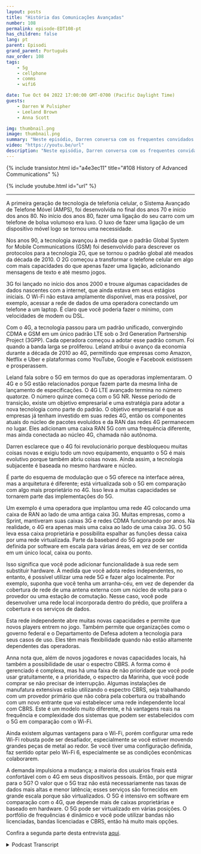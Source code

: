 ```yaml
---
layout: posts
title: "História das Comunicações Avançadas"
number: 108
permalink: episode-EDT108-pt
has_children: false
lang: pt
parent: Episodi
grand_parent: Português
nav_order: 108
tags:
    - 5g
    - cellphone
    - comms
    - wifi6

date: Tue Oct 04 2022 17:00:00 GMT-0700 (Pacific Daylight Time)
guests:
    - Darren W Pulsipher
    - Leeland Brown
    - Anna Scott

img: thumbnail.png
image: thumbnail.png
summary: "Neste episódio, Darren conversa com os frequentes convidados da Intel Leland Brown, Engenheiro Principal: Diretor Técnico de Comunicações Avançadas, e Dra. Anna Scott, Arquiteta Chefe de Borda para o Setor Público, sobre a história das comunicações avançadas."
video: "https://youtu.be/url"
description: "Neste episódio, Darren conversa com os frequentes convidados da Intel Leland Brown, Engenheiro Principal: Diretor Técnico de Comunicações Avançadas, e Dra. Anna Scott, Arquiteta Chefe de Borda para o Setor Público, sobre a história das comunicações avançadas."
---
```


<div>
{% include transistor.html id="a4e3ec11" title="#108 History of Advanced Communications" %}

{% include youtube.html id="url" %}
</div>

---

A primeira geração de tecnologia de telefonia celular, o Sistema Avançado de Telefone Móvel (AMPS), foi desenvolvida no final dos anos 70 e início dos anos 80. No início dos anos 80, fazer uma ligação do seu carro com um telefone de bolsa volumoso era luxo. O luxo de fazer uma ligação de um dispositivo móvel logo se tornou uma necessidade.

Nos anos 90, a tecnologia avançou à medida que o padrão Global System for Mobile Communications (GSM) foi desenvolvido para descrever os protocolos para a tecnologia 2G, que se tornou o padrão global até meados da década de 2010. O 2G começou a transformar o telefone celular em algo com mais capacidades do que apenas fazer uma ligação, adicionando mensagens de texto e até mesmo jogos.

3G foi lançado no início dos anos 2000 e trouxe algumas capacidades de dados nascentes com a internet, que ainda estava em seus estágios iniciais. O Wi-Fi não estava amplamente disponível, mas era possível, por exemplo, acessar a rede de dados de uma operadora conectando um telefone a um laptop. É claro que você poderia fazer o mínimo, com velocidades de modem ou DSL.

Com o 4G, a tecnologia passou para um padrão unificado, convergindo CDMA e GSM em um único padrão LTE sob o 3rd Generation Partnership Project (3GPP). Cada operadora começou a adotar esse padrão comum. Foi quando a banda larga se proliferou. Leland atribui o avanço da economia durante a década de 2010 ao 4G, permitindo que empresas como Amazon, Netflix e Uber e plataformas como YouTube, Google e Facebook existissem e prosperassem.

Leland fala sobre o 5G em termos do que as operadoras implementaram. O 4G e o 5G estão relacionados porque fazem parte da mesma linha de lançamento de especificações. O 4G LTE avançado termina no número quatorze. O número quinze começa com o 5G NR. Nesse período de transição, existe um objetivo empresarial e uma estratégia para adotar a nova tecnologia como parte do padrão. O objetivo empresarial é que as empresas já tenham investido em suas redes 4G, então os componentes atuais do núcleo de pacotes evoluídos e da RAN das redes 4G permanecem no lugar. Eles adicionam uma caixa RAN 5G com uma frequência diferente, mas ainda conectada ao núcleo 4G, chamada não autônoma.

Darren esclarece que o 4G foi revolucionário porque desbloqueou muitas coisas novas e exigiu todo um novo equipamento, enquanto o 5G é mais evolutivo porque também abriu coisas novas. Ainda assim, a tecnologia subjacente é baseada no mesmo hardware e núcleo.

É parte do esquema de modulação que o 5G oferece na interface aérea, mas a arquitetura é diferente; está virtualizada sob o 5G em comparação com algo mais proprietário no 4G. Isso leva a muitas capacidades se tornarem parte das implementações do 5G.

Um exemplo é uma operadora que implantou uma rede 4G colocando uma caixa de RAN ao lado de uma antiga caixa 3G. Muitas empresas, como a Sprint, mantiveram suas caixas 3G e redes CDMA funcionando por anos. Na realidade, o 4G era apenas mais uma caixa ao lado de uma caixa 3G. O 5G leva essa caixa proprietária e possibilita espalhar as funções dessa caixa por uma rede virtualizada. Parte da baseband do 5G agora pode ser definida por software em escala para várias áreas, em vez de ser contida em um único local, caixa ou ponto.

Isso significa que você pode adicionar funcionalidade à sua rede sem substituir hardware. À medida que você adota redes independentes, no entanto, é possível utilizar uma rede 5G e fazer algo localmente. Por exemplo, suponha que você tenha um arranha-céu, em vez de depender da cobertura de rede de uma antena externa com um núcleo de volta para o provedor ou uma estação de comutação. Nesse caso, você pode desenvolver uma rede local incorporada dentro do prédio, que prolifera a cobertura e os serviços de dados.

Esta rede independente abre muitas novas capacidades e permite que novos players entrem no jogo. Também permite que organizações como o governo federal e o Departamento de Defesa adotem a tecnologia para seus casos de uso. Eles têm mais flexibilidade quando não estão altamente dependentes das operadoras.

Anna nota que, além de novos jogadores e novas capacidades locais, há também a possibilidade de usar o espectro CBRS. A forma como é gerenciado é complexa, mas há uma faixa de não prioridade que você pode usar gratuitamente, e a prioridade, o espectro da Marinha, que você pode comprar se não precisar de interrupção. Algumas instalações de manufatura extensivas estão utilizando o espectro CBRS, seja trabalhando com um provedor primário que não cobra pela cobertura ou trabalhando com um novo entrante que vai estabelecer uma rede independente local com CBRS. Este é um modelo muito diferente, e há vantagens reais na frequência e complexidade dos sistemas que podem ser estabelecidos com o 5G em comparação com o Wi-Fi.

Ainda existem algumas vantagens para o Wi-Fi, porém configurar uma rede Wi-Fi robusta pode ser desafiador, especialmente se você estiver movendo grandes peças de metal ao redor. Se você tiver uma configuração definida, faz sentido optar pelo Wi-Fi 6, especialmente se as condições econômicas colaborarem.

A demanda impulsiona a mudança; a maioria dos usuários finais está confortável com o 4G em seus dispositivos pessoais. Então, por que migrar para o 5G? O valor que o 5G traz não está necessariamente nas taxas de dados mais altas e menor latência; esses serviços são fornecidos em grande escala porque são virtualizados. O 5G é intensivo em software em comparação com o 4G, que depende mais de caixas proprietárias e baseado em hardware. O 5G pode ser virtualizado em várias posições. O portfólio de frequências é dinâmico e você pode utilizar bandas não licenciadas, bandas licenciadas e CBRS, então há muito mais opções.

Confira a segunda parte desta entrevista [aqui](episódio-EDT109).



<details>
<summary> Podcast Transcript </summary>

<p></p>

</details>

